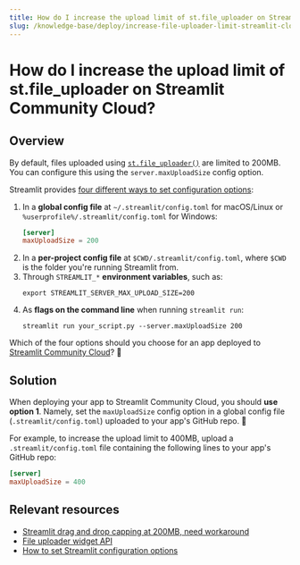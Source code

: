 ```yaml
---
title: How do I increase the upload limit of st.file_uploader on Streamlit Community Cloud?
slug: /knowledge-base/deploy/increase-file-uploader-limit-streamlit-cloud
---
```


# How do I increase the upload limit of st.file_uploader on Streamlit Community Cloud?

## Overview

By default, files uploaded using [`st.file_uploader()`](/library/api-reference/widgets/st.file_uploader) are limited to 200MB. You can configure this using the `server.maxUploadSize` config option.

Streamlit provides [four different ways to set configuration options](/library/advanced-features/configuration#set-configuration-options):

1. In a **global config file** at `~/.streamlit/config.toml` for macOS/Linux or `%userprofile%/.streamlit/config.toml` for Windows:
   ```toml
   [server]
   maxUploadSize = 200
   ```
2. In a **per-project config file** at `$CWD/.streamlit/config.toml`, where `$CWD` is the folder you're running Streamlit from.
3. Through `STREAMLIT_*` **environment variables**, such as:
   ```shell
   export STREAMLIT_SERVER_MAX_UPLOAD_SIZE=200
   ```
4. As **flags on the command line** when running `streamlit run`:
   ```shell
   streamlit run your_script.py --server.maxUploadSize 200
   ```

Which of the four options should you choose for an app deployed to [Streamlit Community Cloud](/streamlit-community-cloud)? 🤔

## Solution

When deploying your app to Streamlit Community Cloud, you should **use option 1**. Namely, set the `maxUploadSize` config option in a global config file (`.streamlit/config.toml`) uploaded to your app's GitHub repo. 🎈

For example, to increase the upload limit to 400MB, upload a `.streamlit/config.toml` file containing the following lines to your app's GitHub repo:

```toml
[server]
maxUploadSize = 400
```

## Relevant resources

- [Streamlit drag and drop capping at 200MB, need workaround](https://discuss.streamlit.io/t/streamlit-drag-and-drop-capping-at-200mb-need-workaround/19803/2)
- [File uploader widget API](/library/api-reference/widgets/st.file_uploader)
- [How to set Streamlit configuration options](/library/advanced-features/configuration#set-configuration-options)
